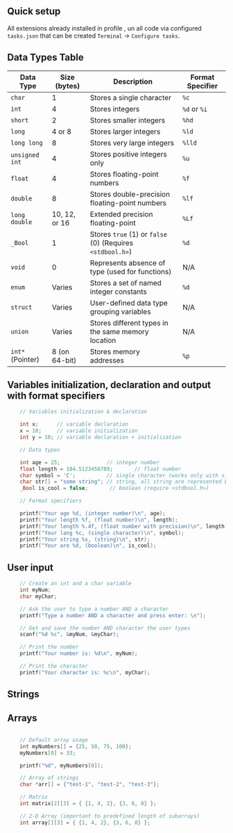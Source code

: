 ## Quick setup

All extensions already installed in profile , un all code via configured `tasks.json` that can be created `Terminal` -> `Configure tasks`.

## Data Types Table

| Data Type        | Size (bytes)        | Description                                              | Format Specifier  |
|------------------|---------------------|----------------------------------------------------------|-------------------|
| `char`           | 1                   | Stores a single character                                | `%c`              |
| `int`            | 4                   | Stores integers                                          | `%d` or `%i`      |
| `short`          | 2                   | Stores smaller integers                                  | `%hd`             |
| `long`           | 4 or 8              | Stores larger integers                                   | `%ld`             |
| `long long`      | 8                   | Stores very large integers                               | `%lld`            |
| `unsigned int`   | 4                   | Stores positive integers only                            | `%u`              |
| `float`          | 4                   | Stores floating-point numbers                            | `%f`              |
| `double`         | 8                   | Stores double-precision floating-point numbers           | `%lf`             |
| `long double`    | 10, 12, or 16       | Extended precision floating-point                        | `%Lf`             |
| `_Bool`          | 1                   | Stores `true` (1) or `false` (0) (Requires `<stdbool.h>`) | `%d`              |
| `void`           | 0                   | Represents absence of type (used for functions)         | N/A               |
| `enum`           | Varies              | Stores a set of named integer constants                  | `%d`              |
| `struct`         | Varies              | User-defined data type grouping variables                | N/A               |
| `union`          | Varies              | Stores different types in the same memory location       | N/A               |
| `int*` (Pointer) | 8 (on 64-bit)       | Stores memory addresses                                  | `%p`              |


## Variables initialization, declaration and output with format specifiers

```c
    // Variables initialization & declaration

    int x;      // variable declaration
    x = 10;     // variable initialization
    int y = 10; // variable declaration + initialization

    // Data types

    int age = 25;               // integer number
    float length = 184.5123456789;       // float number
    char symbol = 'C';          // single character (works only with single quotes)
    char str[] = "some string"; // string, all string are represented by array to string is basically an object
    _Bool is_cool = false;       // boolean (require <stdbool.h>)

    // Format specifiers

    printf("Your age %d, (integer number)\n", age);
    printf("Your length %f, (float number)\n", length);
    printf("Your length %.4f, (float number with precision)\n", length);
    printf("Your lang %c, (single character)\n", symbol);
    printf("Your string %s, (string)\n", str);
    printf("Your are %d, (boolean)\n", is_cool);
```

## User input

```c
    // Create an int and a char variable
    int myNum;
    char myChar;

    // Ask the user to type a number AND a character
    printf("Type a number AND a character and press enter: \n");

    // Get and save the number AND character the user types
    scanf("%d %c", &myNum, &myChar);

    // Print the number
    printf("Your number is: %d\n", myNum);

    // Print the character
    printf("Your character is: %c\n", myChar);
```

## Strings

## Arrays

```c

    // Default array usage
    int myNumbers[] = {25, 50, 75, 100};
    myNumbers[0] = 33;

    printf("%d", myNumbers[0]);

    // Array of strings
    char *arr[] = {"test-1", "test-2", "test-3"};

    // Matrix
    int matrix[2][3] = { {1, 4, 2}, {3, 6, 8} };

    // 2-D Array (important to predefined length of subarrays)
    int array[][3] = { {1, 4, 2}, {3, 6, 8} };
```